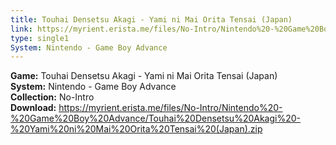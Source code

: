 ```yaml
---
title: Touhai Densetsu Akagi - Yami ni Mai Orita Tensai (Japan)
link: https://myrient.erista.me/files/No-Intro/Nintendo%20-%20Game%20Boy%20Advance/Touhai%20Densetsu%20Akagi%20-%20Yami%20ni%20Mai%20Orita%20Tensai%20(Japan).zip
type: single1
System: Nintendo - Game Boy Advance
---
```

<b>Game:</b> Touhai Densetsu Akagi - Yami ni Mai Orita Tensai (Japan)<br>
<b>System:</b> Nintendo - Game Boy Advance<br>
<b>Collection:</b> No-Intro<br>
<b>Download:</b> https://myrient.erista.me/files/No-Intro/Nintendo%20-%20Game%20Boy%20Advance/Touhai%20Densetsu%20Akagi%20-%20Yami%20ni%20Mai%20Orita%20Tensai%20(Japan).zip